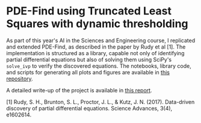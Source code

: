 # PDE-Find using Truncated Least Squares with dynamic thresholding

As part of this year's AI in the Sciences and Engineering course, I replicated and extended PDE-Find, as described in the paper by Rudy et al [1]. The implementation is structured as a library, capable not only of identifying partial differential equations but also of solving them using SciPy's `solve_ivp` to verify the discovered equations. The notebooks, library code, and scripts for generating all plots and figures are available in [this repository](https://github.com/benedict-armstrong/PDEFind-Reconstructing-PDEs-from-data).

A detailed write-up of the project is available in [this report](https://github.com/benedict-armstrong/PDEFind-Reconstructing-PDEs-from-data/blob/main/writeup/report.pdf).

[1] Rudy, S. H., Brunton, S. L., Proctor, J. L., & Kutz, J. N. (2017). Data-driven discovery of partial differential equations. Science Advances, 3(4), e1602614.